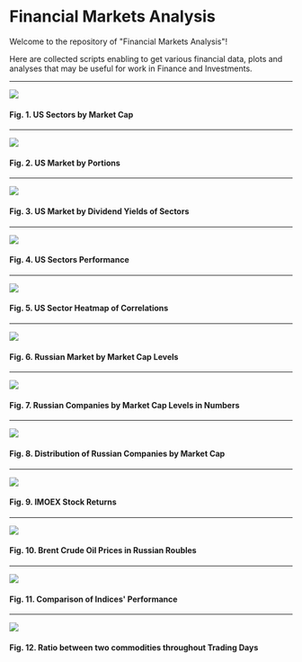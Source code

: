 # Financial Markets Analysis

Welcome to the repository of "Financial Markets Analysis"!

Here are collected scripts enabling to get various financial data, plots and analyses that may be useful for work in Finance and Investments.

----------------------------------------------------
![](https://github.com/vladislavpyatnitskiy/market.analysis/blob/main/Plots/Bar%20Plot%20of%20Sectors%20by%20Market%20Cap.png?raw=true)
#### Fig. 1. US Sectors by Market Cap
----------------------------------------------------
![](https://github.com/vladislavpyatnitskiy/market.analysis/blob/main/Plots/Portions%20of%20Sectors%20in%20Market%20Cap.png?raw=true)
#### Fig. 2. US Market by Portions
----------------------------------------------------
![](https://github.com/vladislavpyatnitskiy/market.analysis/blob/main/Plots/Bar%20Plot%20of%20Sectors%20by%20Dividend%20Yield.png?raw=true)
#### Fig. 3. US Market by Dividend Yields of Sectors
----------------------------------------------------
![](https://github.com/vladislavpyatnitskiy/market.analysis/blob/main/Plots/US%20Sector%20line%20plot.png?raw=true)
#### Fig. 4. US Sectors Performance 
----------------------------------------------------
![](https://github.com/vladislavpyatnitskiy/market.analysis/blob/main/Plots/US%20Sector%20Heatmap.png?raw=true)
#### Fig. 5. US Sector Heatmap of Correlations
----------------------------------------------------
![](https://github.com/vladislavpyatnitskiy/market.analysis/blob/main/Plots/Pie%20Plot%20of%20Russian%20Market%20Cap%20by%20Levels.png?raw=true)
#### Fig. 6. Russian Market by Market Cap Levels
----------------------------------------------------
![](https://github.com/vladislavpyatnitskiy/market.analysis/blob/main/Plots/Bar%20Plot%20of%20Russian%20Market%20by%20Cap.png?raw=true)
#### Fig. 7. Russian Companies by Market Cap Levels in Numbers
----------------------------------------------------
![](https://github.com/vladislavpyatnitskiy/market.analysis/blob/main/Plots/Distribution%20of%20Russian%20Companies%20by%20Market%20Cap.png?raw=true)
#### Fig. 8. Distribution of Russian Companies by Market Cap
----------------------------------------------------
![](https://github.com/vladislavpyatnitskiy/market.analysis/blob/main/Plots/Bar%20Plot%20IMOEX%20Stocks%20Returns.png?raw=true)
#### Fig. 9. IMOEX Stock Returns
----------------------------------------------------
![](https://github.com/vladislavpyatnitskiy/market.analysis/blob/main/Plots/Line%20Plot%20of%20Brent%20in%20Roubles.png?raw=true)
#### Fig. 10. Brent Crude Oil Prices in Russian Roubles
----------------------------------------------------
![](https://github.com/vladislavpyatnitskiy/market.analysis/blob/main/Plots/Plot%20of%20indices.png?raw=true)
#### Fig. 11. Comparison of Indices' Performance
----------------------------------------------------
![](https://github.com/vladislavpyatnitskiy/market.analysis/blob/main/Plots/Line%20Plot%20of%20Ratio.png?raw=true)
#### Fig. 12. Ratio between two commodities throughout Trading Days

